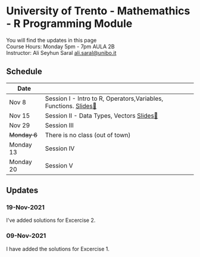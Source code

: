 # University of Trento - Mathemathics - R Programming Module
You will find the updates in this page  
Course Hours: Monday 5pm - 7pm  AULA 2B  
Instructor: Ali Seyhun Saral <ali.saral@unibo.it>
## Schedule
| Date      |                                                          |
|-----------|----------------------------------------------------------|
| Nov 8     | Session I - Intro to R, Operators,Variables, Functions. [Slides🔗](https://www.saral.it/trentomathr/slides1.html#1)   |
| Nov 15    | Session II - Data Types, Vectors [Slides🔗](https://www.saral.it/trentomathr/slides2.html#1)                                                         |
| Nov 29    | Session III  |
| ~~Monday 6~~  | There is no class (out of town)  |
| Monday 13 | Session IV  |
| Monday 20 | Session V  |

## Updates
### 19-Nov-2021
I've added solutions for Excercise 2.

### 09-Nov-2021
I have added the solutions for Excercise 1. 
